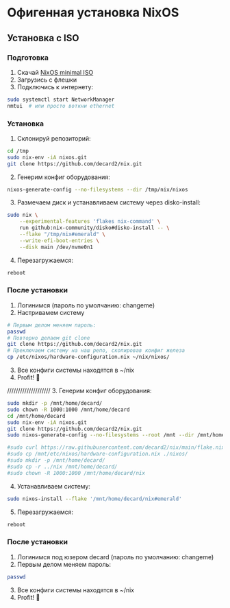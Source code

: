 # Офигенная установка NixOS

## Установка с ISO

### Подготовка
1. Скачай [NixOS minimal ISO](https://nixos.org/download#nixos-iso)
2. Загрузись с флешки
3. Подключись к интернету:
```bash
sudo systemctl start NetworkManager
nmtui  # или просто воткни ethernet
```

### Установка

1. Склонируй репозиторий:
```bash
cd /tmp
sudo nix-env -iA nixos.git
git clone https://github.com/decard2/nix.git
```

2. Генерим конфиг оборудования:
```bash
nixos-generate-config --no-filesystems --dir /tmp/nix/nixos
```

3. Размечаем диск и устанавливаем систему через disko-install:
```bash
sudo nix \
    --experimental-features 'flakes nix-command' \
    run github:nix-community/disko#disko-install -- \
    --flake "/tmp/nix#emerald" \
    --write-efi-boot-entries \
    --disk main /dev/nvme0n1
```

4. Перезагружаемся:
```bash
reboot
```

### После установки

1. Логинимся (пароль по умолчанию: changeme)
2. Настривамем систему
```bash
# Первым делом меняем пароль:
passwd
# Повторно делаем git clone
git clone https://github.com/decard2/nix.git
# Преключаем систему на наш репо, скопировав конфиг железа
cp /etc/nixos/hardware-configuration.nix ~/nix/nixos/
```
3. Все конфиги системы находятся в ~/nix
4. Profit! 🎉

////////////////////
3. Генерим конфиг оборудования:
```bash
sudo mkdir -p /mnt/home/decard/
sudo chown -R 1000:1000 /mnt/home/decard
cd /mnt/home/decard
sudo nix-env -iA nixos.git
git clone https://github.com/decard2/nix.git
sudo nixos-generate-config --no-filesystems --root /mnt --dir /mnt/home/decard/nix/nixos

#sudo curl https://raw.githubusercontent.com/decard2/nix/main/flake.nix -o ./flake.nix
#sudo cp /mnt/etc/nixos/hardware-configuration.nix ./nixos/
#sudo mkdir -p /mnt/home/decard/
#sudo cp -r ../nix /mnt/home/decard/
#sudo chown -R 1000:1000 /mnt/home/decard/nix
```

4. Устанавливаем систему:
```bash
sudo nixos-install --flake '/mnt/home/decard/nix#emerald'
```

5. Перезагружаемся:
```bash
reboot
```

### После установки

1. Логинимся под юзером decard (пароль по умолчанию: changeme)
2. Первым делом меняем пароль:
```bash
passwd
```
3. Все конфиги системы находятся в ~/nix
4. Profit! 🎉

